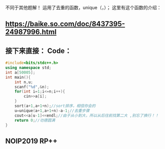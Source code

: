 不同于其他题解！
运用了去重的函数，unique（，）；
这里有这个函数的介绍：

https://baike.so.com/doc/8437395-24987996.html
------------

接下来直接：
Code：
------------
```cpp
#include<bits/stdc++.h>
using namespace std;
int a[50005];
int main(){
	int n,u;
	scanf("%d",&n);
	for(int i=1;i<=n;i++){
		cin>>a[i];
	}
	sort(a+1,a+1+n);//sort排序，相信你会的 
	u=unique(a+1,a+1+n)-a-1;//去重步骤 
	cout<<a[u-1]<<endl;//由于从小到大，所以从后往前找第二大 ,别忘了换行！！ 
	return 0;//功德圆满
} 
```
NOIP2019 RP++
------------


